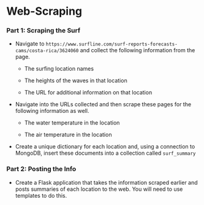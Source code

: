 # Web-Scraping

### Part 1: Scraping the Surf

* Navigate to `https://www.surfline.com/surf-reports-forecasts-cams/costa-rica/3624060` and collect the following information from the page.

  * The surfing location names

  * The heights of the waves in that location

  * The URL for additional information on that location

* Navigate into the URLs collected and then scrape these pages for the following information as well.

  * The water temperature in the location

  * The air temperature in the location

* Create a unique dictionary for each location and, using a connection to MongoDB, insert these documents into a collection called `surf_summary`

### Part 2: Posting the Info

* Create a Flask application that takes the information scraped earlier and posts summaries of each location to the web. You will need to use templates to do this.